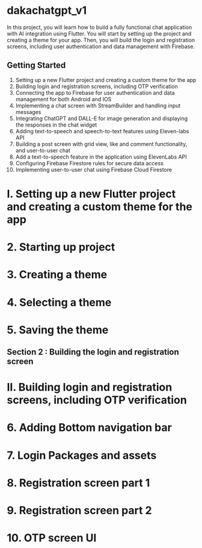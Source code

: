 # dakachatgpt_v1

In this project, you will learn how to build a fully functional chat application with AI integration
using Flutter. You will start by setting up the project and creating a theme for your app. 
Then, you will build the login and registration screens, including user authentication and 
data management with Firebase.

## Getting Started
1. Setting up a new Flutter project and creating a custom theme for the app
2. Building login and registration screens, including OTP verification
3. Connecting the app to Firebase for user authentication and data management for both Android and IOS
4. Implementing a chat screen with StreamBuilder and handling input messages
5. Integrating ChatGPT and DALL-E for image generation and displaying the responses in the chat widget
6. Adding text-to-speech and speech-to-text features using Eleven-labs API
7. Building a post screen with grid view, like and comment functionality, and user-to-user chat
8. Add a text-to-speech feature in the application using ElevenLabs API
9. Configuring Firebase Firestore rules for secure data access
10. Implementing user-to-user chat using Firebase Cloud Firestore


# I. Setting up a new Flutter project and creating a custom theme for the app
# 2. Starting up project
# 3. Creating a theme
# 4. Selecting a theme
# 5. Saving the theme

## Section 2 : Building the login and registration screen
# II. Building login and registration screens, including OTP verification
# 6. Adding Bottom navigation bar
# 7. Login Packages and assets
# 8. Registration screen part 1
# 9. Registration screen part 2
# 10. OTP screen UI
